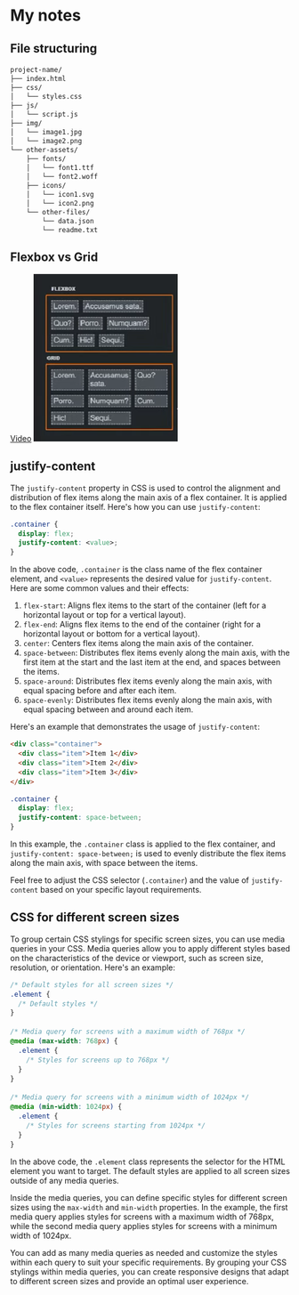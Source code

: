 # My notes

## File structuring 
```
project-name/
├── index.html
├── css/
│   └── styles.css
├── js/
│   └── script.js
├── img/
│   └── image1.jpg
│   └── image2.png
└── other-assets/
    ├── fonts/
    │   └── font1.ttf
    │   └── font2.woff
    ├── icons/
    │   └── icon1.svg
    │   └── icon2.png
    └── other-files/
        └── data.json
        └── readme.txt
```

## Flexbox vs Grid
[Video](https://youtube.com/shorts/qI6zRC_0a5Q?feature=share)
![Alt text](<Screenshot 2023-06-27 161538.png>)

## justify-content
The `justify-content` property in CSS is used to control the alignment and distribution of flex items along the main axis of a flex container. It is applied to the flex container itself. Here's how you can use `justify-content`:

```css
.container {
  display: flex;
  justify-content: <value>;
}
```

In the above code, `.container` is the class name of the flex container element, and `<value>` represents the desired value for `justify-content`. Here are some common values and their effects:

1. `flex-start`: Aligns flex items to the start of the container (left for a horizontal layout or top for a vertical layout).
2. `flex-end`: Aligns flex items to the end of the container (right for a horizontal layout or bottom for a vertical layout).
3. `center`: Centers flex items along the main axis of the container.
4. `space-between`: Distributes flex items evenly along the main axis, with the first item at the start and the last item at the end, and spaces between the items.
5. `space-around`: Distributes flex items evenly along the main axis, with equal spacing before and after each item.
6. `space-evenly`: Distributes flex items evenly along the main axis, with equal spacing between and around each item.

Here's an example that demonstrates the usage of `justify-content`:

```html
<div class="container">
  <div class="item">Item 1</div>
  <div class="item">Item 2</div>
  <div class="item">Item 3</div>
</div>
```

```css
.container {
  display: flex;
  justify-content: space-between;
}
```

In this example, the `.container` class is applied to the flex container, and `justify-content: space-between;` is used to evenly distribute the flex items along the main axis, with space between the items.

Feel free to adjust the CSS selector (`.container`) and the value of `justify-content` based on your specific layout requirements.

## CSS for different screen sizes

To group certain CSS stylings for specific screen sizes, you can use media queries in your CSS. Media queries allow you to apply different styles based on the characteristics of the device or viewport, such as screen size, resolution, or orientation. Here's an example:

```css
/* Default styles for all screen sizes */
.element {
  /* Default styles */
}

/* Media query for screens with a maximum width of 768px */
@media (max-width: 768px) {
  .element {
    /* Styles for screens up to 768px */
  }
}

/* Media query for screens with a minimum width of 1024px */
@media (min-width: 1024px) {
  .element {
    /* Styles for screens starting from 1024px */
  }
}
```

In the above code, the `.element` class represents the selector for the HTML element you want to target. The default styles are applied to all screen sizes outside of any media queries.

Inside the media queries, you can define specific styles for different screen sizes using the `max-width` and `min-width` properties. In the example, the first media query applies styles for screens with a maximum width of 768px, while the second media query applies styles for screens with a minimum width of 1024px.

You can add as many media queries as needed and customize the styles within each query to suit your specific requirements. By grouping your CSS stylings within media queries, you can create responsive designs that adapt to different screen sizes and provide an optimal user experience.